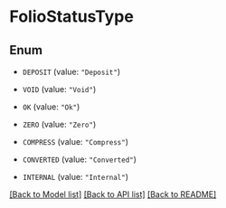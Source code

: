 # FolioStatusType

## Enum


* `DEPOSIT` (value: `"Deposit"`)

* `VOID` (value: `"Void"`)

* `OK` (value: `"Ok"`)

* `ZERO` (value: `"Zero"`)

* `COMPRESS` (value: `"Compress"`)

* `CONVERTED` (value: `"Converted"`)

* `INTERNAL` (value: `"Internal"`)


[[Back to Model list]](../README.md#documentation-for-models) [[Back to API list]](../README.md#documentation-for-api-endpoints) [[Back to README]](../README.md)


